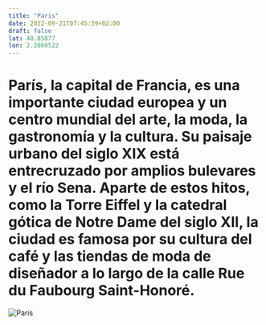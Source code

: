 ```yaml
---
title: "Paris"
date: 2022-09-21T07:45:59+02:00
draft: false
lat: 48.85877
lon: 2.2069522
---
```


# París, la capital de Francia, es una importante ciudad europea y un centro mundial del arte, la moda, la gastronomía y la cultura. Su paisaje urbano del siglo XIX está entrecruzado por amplios bulevares y el río Sena. Aparte de estos hitos, como la Torre Eiffel y la catedral gótica de Notre Dame del siglo XII, la ciudad es famosa por su cultura del café y las tiendas de moda de diseñador a lo largo de la calle Rue du Faubourg Saint-Honoré.

![Paris](https://upload.wikimedia.org/wikipedia/commons/thumb/4/4b/La_Tour_Eiffel_vue_de_la_Tour_Saint-Jacques%2C_Paris_ao%C3%BBt_2014_%282%29.jpg/1200px-La_Tour_Eiffel_vue_de_la_Tour_Saint-Jacques%2C_Paris_ao%C3%BBt_2014_%282%29.jpg)